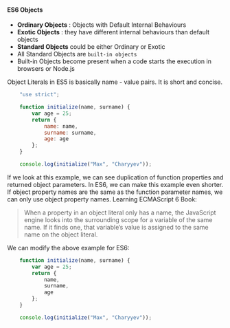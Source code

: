 <h4>ES6 Objects</h4>

- <strong>Ordinary Objects</strong> : Objects with Default Internal Behaviours
- <strong>Exotic Objects</strong> : they have different internal behaviours than default objects
- <strong>Standard Objects</strong> could be either Ordinary or Exotic
- All Standard Objects are `built-in objects`
- Built-in Objects become present when a code starts the execution in browsers or Node.js

Object Literals in ES5 is basically name - value pairs. It is short and concise.

```javascript
	"use strict";

	function initialize(name, surname) {
  		var age = 25;
  		return {
    		name: name,
    		surname: surname,
    		age: age
  		};
	}

	console.log(initialize("Max", "Charyyev"));
```
If we look at this example, we can see duplication of function properties and returned object parameters. In ES6, we can make this example even shorter. If object property names are the same as the function parameter names, we can only use object property names. 
Learning ECMAScript 6 Book:
> When a property in an object literal only has a name, the JavaScript engine looks into the surrounding scope for a variable of the same name. If it finds one, that variable’s value is assigned to the same name on the object literal.

We can modify the above example for ES6:
```javascript
	function initialize(name, surname) {
  		var age = 25;
  		return {
    		name,
    		surname,
    		age
  		};
	}

	console.log(initialize("Max", "Charyyev"));
```
